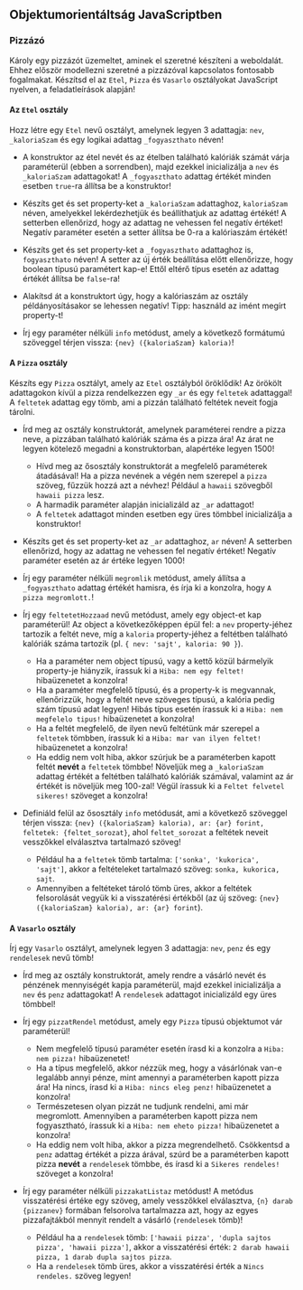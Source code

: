 <style>
    h1:first-of-type { display: none; }
</style>

# Szkriptnyelvek - 8. gyakorló feladatsor

## Objektumorientáltság JavaScriptben


### Pizzázó

Károly egy pizzázót üzemeltet, aminek el szeretné készíteni a weboldalát. Ehhez először modellezni szeretné a pizzázóval kapcsolatos fontosabb fogalmakat. Készítsd el az `Etel`, `Pizza` és `Vasarlo` osztályokat JavaScript nyelven, a feladatleírások alapján!


#### Az `Etel` osztály

Hozz létre egy `Etel` nevű osztályt, amelynek legyen 3 adattagja: `nev`, `_kaloriaSzam` és egy logikai adattag `_fogyaszthato` néven!

* A konstruktor az étel nevét és az ételben található kalóriák számát várja paraméterül (ebben a sorrendben), majd ezekkel inicializálja a `nev` és `_kaloriaSzam` adattagokat! A `_fogyaszthato` adattag értékét minden esetben `true`-ra állítsa be a konstruktor!

* Készíts get és set property-ket a `_kaloriaSzam` adattaghoz, `kaloriaSzam` néven, amelyekkel lekérdezhetjük és beállíthatjuk az adattag értékét! A setterben ellenőrizd, hogy az adattag ne vehessen fel negatív értéket! Negatív paraméter esetén a setter állítsa be 0-ra a kalóriaszám értékét!

* Készíts get és set property-ket a `_fogyaszthato` adattaghoz is, `fogyaszthato` néven! A setter az új érték beállítása előtt ellenőrizze, hogy boolean típusú paramétert kap-e! Ettől eltérő típus esetén az adattag értékét állítsa be `false`-ra!

* Alakítsd át a konstruktort úgy, hogy a kalóriaszám az osztály példányosításakor se lehessen negatív! Tipp: használd az imént megírt property-t!

* Írj egy paraméter nélküli `info` metódust, amely a következő formátumú szöveggel térjen vissza: `{nev} ({kaloriaSzam} kaloria)`!


#### A `Pizza` osztály

Készíts egy `Pizza` osztályt, amely az `Etel` osztályból öröklődik! Az örökölt adattagokon kívül a pizza rendelkezzen egy `_ar` és egy `feltetek` adattaggal! A `feltetek` adattag egy tömb, ami a pizzán található feltétek neveit fogja tárolni.

* Írd meg az osztály konstruktorát, amelynek paraméterei rendre a pizza neve, a pizzában található kalóriák száma és a pizza ára! Az árat ne legyen kötelező megadni a konstruktorban, alapértéke legyen 1500!
    * Hívd meg az ősosztály konstruktorát a megfelelő paraméterek átadásával! Ha a pizza nevének a végén nem szerepel a `pizza` szöveg, fűzzük hozzá azt a névhez! Például a `hawaii` szövegből `hawaii pizza` lesz.
    * A harmadik paraméter alapján inicializáld az `_ar` adattagot!
    * A `feltetek` adattagot minden esetben egy üres tömbbel inicializálja a konstruktor!

* Készíts get és set property-ket az `_ar` adattaghoz, `ar` néven! A setterben ellenőrizd, hogy az adattag ne vehessen fel negatív értéket! Negatív paraméter esetén az ár értéke legyen 1000!

* Írj egy paraméter nélküli `megromlik` metódust, amely állítsa a `_fogyaszthato` adattag értékét hamisra, és írja ki a konzolra, hogy `A pizza megromlott.`!

* Írj egy `feltetetHozzaad` nevű metódust, amely egy object-et kap paraméterül! Az object a következőképpen épül fel: a `nev` property-jéhez tartozik a feltét neve, míg a `kaloria` property-jéhez a feltétben található kalóriák száma tartozik (pl. `{ nev: 'sajt', kaloria: 90 }`).
    * Ha a paraméter nem object típusú, vagy a kettő közül bármelyik property-je hiányzik, írassuk ki a `Hiba: nem egy feltet!` hibaüzenetet a konzolra!
    * Ha a paraméter megfelelő típusú, és a property-k is megvannak, ellenőrizzük, hogy a feltét neve szöveges típusú, a kalória pedig szám típusú adat legyen! Hibás típus esetén írassuk ki a `Hiba: nem megfelelo tipus!` hibaüzenetet a konzolra!
    * Ha a feltét megfelelő, de ilyen nevű feltétünk már szerepel a `feltetek` tömbben, írassuk ki a `Hiba: mar van ilyen feltet!` hibaüzenetet a konzolra!
    * Ha eddig nem volt hiba, akkor szúrjuk be a paraméterben kapott feltét **nevét** a `feltetek` tömbbe! Növeljük meg a `_kaloriaSzam`  adattag értékét a feltétben található kalóriák számával, valamint az ár értékét is növeljük meg 100-zal! Végül írassuk ki a `Feltet felvetel sikeres!` szöveget a konzolra!

* Definiáld felül az ősosztály `info` metódusát, ami a következő szöveggel térjen vissza: `{nev} ({kaloriaSzam} kaloria), ar: {ar} forint, feltetek: {feltet_sorozat}`, ahol `feltet_sorozat` a feltétek neveit vesszőkkel elválasztva tartalmazó szöveg!
    * Például ha a `feltetek` tömb tartalma: `['sonka', 'kukorica', 'sajt']`, akkor a feltételeket tartalmazó szöveg: `sonka, kukorica, sajt`.
    * Amennyiben a feltéteket tároló tömb üres, akkor a feltétek felsorolását vegyük ki a visszatérési értékből (az új szöveg: `{nev} ({kaloriaSzam} kaloria), ar: {ar} forint`).


#### A `Vasarlo` osztály

Írj egy `Vasarlo` osztályt, amelynek legyen 3 adattagja: `nev`, `penz` és egy `rendelesek` nevű tömb!

* Írd meg az osztály konstruktorát, amely rendre a vásárló nevét és pénzének mennyiségét kapja paraméterül, majd ezekkel inicializálja a `nev` és `penz` adattagokat! A `rendelesek` adattagot inicializáld egy üres tömbbel!

* Írj egy `pizzatRendel` metódust, amely egy `Pizza` típusú objektumot vár paraméterül!
    * Nem megfelelő típusú paraméter esetén írasd ki a konzolra a `Hiba: nem pizza!` hibaüzenetet!
    * Ha a típus megfelelő, akkor nézzük meg, hogy a vásárlónak van-e legalább annyi pénze, mint amennyi a paraméterben kapott pizza ára! Ha nincs, írasd ki a `Hiba: nincs eleg penz!` hibaüzenetet a konzolra!
    * Természetesen olyan pizzát ne tudjunk rendelni, ami már megromlott. Amennyiben a paraméterben kapott pizza nem fogyasztható, írassuk ki a `Hiba: nem eheto pizza!` hibaüzenetet a konzolra!
    * Ha eddig nem volt hiba, akkor a pizza megrendelhető. Csökkentsd a `penz` adattag értékét a pizza árával, szúrd be a paraméterben kapott pizza **nevét** a `rendelesek` tömbbe, és írasd ki a `Sikeres rendeles!` szöveget a konzolra!

* Írj egy paraméter nélküli `pizzakatListaz` metódust! A metódus visszatérési értéke egy szöveg, amely vesszőkkel elválasztva, `{n} darab {pizzanev}` formában felsorolva tartalmazza azt, hogy az egyes pizzafajtákból mennyit rendelt a vásárló (`rendelesek` tömb)!
    * Például ha a `rendelesek` tömb: `['hawaii pizza', 'dupla sajtos pizza', 'hawaii pizza']`, akkor a visszatérési érték: `2 darab hawaii pizza, 1 darab dupla sajtos pizza`.
    * Ha a `rendelesek` tömb üres, akkor a visszatérési érték a `Nincs rendeles.` szöveg legyen!
